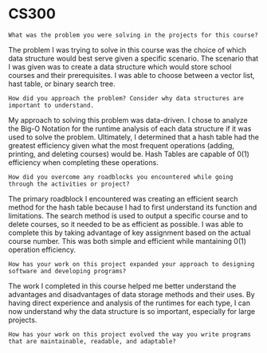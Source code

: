 # CS300


    What was the problem you were solving in the projects for this course?

The problem I was trying to solve in this course was the choice of which data structure would best serve given a specific scenario. The scenario that I was given was to create a data structure which would store school courses and their prerequisites. I was able to choose between a vector list, hast table, or binary search tree. 

    How did you approach the problem? Consider why data structures are important to understand.

My approach to solving this problem was data-driven. I chose to analyze the Big-O Notation for the runtime analysis of each data structure if it was used to solve the problem. Ultimately, I determined that a hash table had the greatest efficiency given what the most frequent operations (adding, printing, and deleting courses) would be. Hash Tables are capable of 0(1) efficiency when completing these operations. 

    How did you overcome any roadblocks you encountered while going through the activities or project?
    
The primary roadblock I encountered was creating an efficient search method for the hash table because I had to first understand its function and limitations. The search method is used to output a specific course and to delete courses, so it needed to be as efficient as possible. I was able to complete this by taking advantage of key assignment based on the actual course number. This was both simple and efficient while mantaining 0(1) operation efficiency. 

    How has your work on this project expanded your approach to designing software and developing programs?
    
The work I completed in this course helped me better understand the advantages and disadvantages of data storage methods and their uses. By having direct experience and analysis of the runtimes for each type, I can now understand why the data structure is so important, especially for large projects. 

    How has your work on this project evolved the way you write programs that are maintainable, readable, and adaptable?

